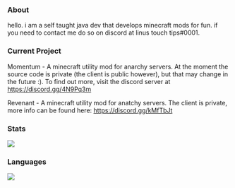 ### About

hello. i am a self taught java dev that develops minecraft mods for fun. if you need to contact me do so on discord at linus touch tips#0001.

### Current Project

Momentum - A minecraft utility mod for anarchy servers. At the moment the source code is private (the client is public however), but that may change in the future :). To find out more, visit the discord server at https://discord.gg/4N9Pq3m

Revenant - A minecraft utility mod for anatchy servers. The client is private, more info can be found here: https://discord.gg/kMfTbJt

### Stats

<img align="center" src="https://github-readme-stats.vercel.app/api/?username=linustouchtips&theme=cobalt" />

### Languages

<img align="center" src="https://github-readme-stats.vercel.app/api/top-langs/?username=linustouchtips&theme=cobalt" />
